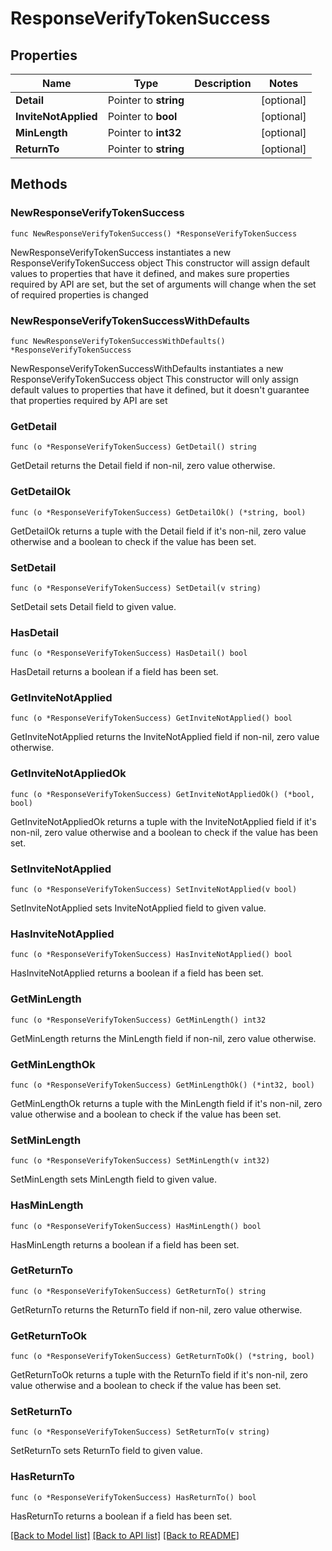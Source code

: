 # ResponseVerifyTokenSuccess

## Properties

Name | Type | Description | Notes
------------ | ------------- | ------------- | -------------
**Detail** | Pointer to **string** |  | [optional] 
**InviteNotApplied** | Pointer to **bool** |  | [optional] 
**MinLength** | Pointer to **int32** |  | [optional] 
**ReturnTo** | Pointer to **string** |  | [optional] 

## Methods

### NewResponseVerifyTokenSuccess

`func NewResponseVerifyTokenSuccess() *ResponseVerifyTokenSuccess`

NewResponseVerifyTokenSuccess instantiates a new ResponseVerifyTokenSuccess object
This constructor will assign default values to properties that have it defined,
and makes sure properties required by API are set, but the set of arguments
will change when the set of required properties is changed

### NewResponseVerifyTokenSuccessWithDefaults

`func NewResponseVerifyTokenSuccessWithDefaults() *ResponseVerifyTokenSuccess`

NewResponseVerifyTokenSuccessWithDefaults instantiates a new ResponseVerifyTokenSuccess object
This constructor will only assign default values to properties that have it defined,
but it doesn't guarantee that properties required by API are set

### GetDetail

`func (o *ResponseVerifyTokenSuccess) GetDetail() string`

GetDetail returns the Detail field if non-nil, zero value otherwise.

### GetDetailOk

`func (o *ResponseVerifyTokenSuccess) GetDetailOk() (*string, bool)`

GetDetailOk returns a tuple with the Detail field if it's non-nil, zero value otherwise
and a boolean to check if the value has been set.

### SetDetail

`func (o *ResponseVerifyTokenSuccess) SetDetail(v string)`

SetDetail sets Detail field to given value.

### HasDetail

`func (o *ResponseVerifyTokenSuccess) HasDetail() bool`

HasDetail returns a boolean if a field has been set.

### GetInviteNotApplied

`func (o *ResponseVerifyTokenSuccess) GetInviteNotApplied() bool`

GetInviteNotApplied returns the InviteNotApplied field if non-nil, zero value otherwise.

### GetInviteNotAppliedOk

`func (o *ResponseVerifyTokenSuccess) GetInviteNotAppliedOk() (*bool, bool)`

GetInviteNotAppliedOk returns a tuple with the InviteNotApplied field if it's non-nil, zero value otherwise
and a boolean to check if the value has been set.

### SetInviteNotApplied

`func (o *ResponseVerifyTokenSuccess) SetInviteNotApplied(v bool)`

SetInviteNotApplied sets InviteNotApplied field to given value.

### HasInviteNotApplied

`func (o *ResponseVerifyTokenSuccess) HasInviteNotApplied() bool`

HasInviteNotApplied returns a boolean if a field has been set.

### GetMinLength

`func (o *ResponseVerifyTokenSuccess) GetMinLength() int32`

GetMinLength returns the MinLength field if non-nil, zero value otherwise.

### GetMinLengthOk

`func (o *ResponseVerifyTokenSuccess) GetMinLengthOk() (*int32, bool)`

GetMinLengthOk returns a tuple with the MinLength field if it's non-nil, zero value otherwise
and a boolean to check if the value has been set.

### SetMinLength

`func (o *ResponseVerifyTokenSuccess) SetMinLength(v int32)`

SetMinLength sets MinLength field to given value.

### HasMinLength

`func (o *ResponseVerifyTokenSuccess) HasMinLength() bool`

HasMinLength returns a boolean if a field has been set.

### GetReturnTo

`func (o *ResponseVerifyTokenSuccess) GetReturnTo() string`

GetReturnTo returns the ReturnTo field if non-nil, zero value otherwise.

### GetReturnToOk

`func (o *ResponseVerifyTokenSuccess) GetReturnToOk() (*string, bool)`

GetReturnToOk returns a tuple with the ReturnTo field if it's non-nil, zero value otherwise
and a boolean to check if the value has been set.

### SetReturnTo

`func (o *ResponseVerifyTokenSuccess) SetReturnTo(v string)`

SetReturnTo sets ReturnTo field to given value.

### HasReturnTo

`func (o *ResponseVerifyTokenSuccess) HasReturnTo() bool`

HasReturnTo returns a boolean if a field has been set.


[[Back to Model list]](../README.md#documentation-for-models) [[Back to API list]](../README.md#documentation-for-api-endpoints) [[Back to README]](../README.md)


